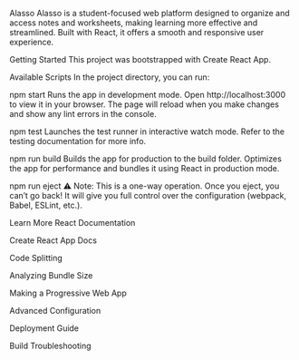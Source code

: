 Alasso
Alasso is a student-focused web platform designed to organize and access notes and worksheets, making learning more effective and streamlined. Built with React, it offers a smooth and responsive user experience.

Getting Started
This project was bootstrapped with Create React App.

Available Scripts
In the project directory, you can run:

npm start
Runs the app in development mode.
Open http://localhost:3000 to view it in your browser.
The page will reload when you make changes and show any lint errors in the console.

npm test
Launches the test runner in interactive watch mode.
Refer to the testing documentation for more info.

npm run build
Builds the app for production to the build folder.
Optimizes the app for performance and bundles it using React in production mode.

npm run eject
⚠️ Note: This is a one-way operation. Once you eject, you can’t go back!
It will give you full control over the configuration (webpack, Babel, ESLint, etc.).

Learn More
React Documentation

Create React App Docs

Code Splitting

Analyzing Bundle Size

Making a Progressive Web App

Advanced Configuration

Deployment Guide

Build Troubleshooting
